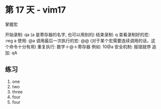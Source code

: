 # 第 17 天 - vim17

掌握宏

开始录制: qa (a 是寄存器的名字, 也可以用别的)
结束录制: q
查看录制好的宏: :reg a
使用: @a
调用最后一次执行的宏: @@ (对于某个宏需要连续调用的话，这个命令十分有用)
重复执行: 数字＋@＋寄存器 例如: 10@a
安全机制: 报错就停
追加: qA

## 练习

1) one
2) two
3) three
4) four
5) four
